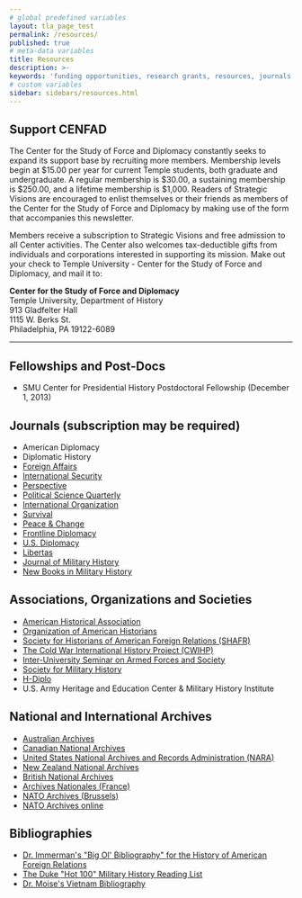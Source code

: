 ```yaml
---
# global predefined variables
layout: tla_page_test
permalink: /resources/
published: true
# meta-data variables
title: Resources
description: >-
keywords: 'funding opportunities, research grants, resources, journals, archives'
# custom variables
sidebar: sidebars/resources.html       
---
```

## Support CENFAD
The Center for the Study of Force and Diplomacy constantly seeks to expand its support base by recruiting more members. Membership levels begin at $15.00 per year for current Temple students, both graduate and undergraduate. A regular membership is $30.00, a sustaining membership is $250.00, and a lifetime membership is $1,000. Readers of Strategic Visions are encouraged to enlist themselves or their friends as members of the Center for the Study of Force and Diplomacy by making use of the form that accompanies this newsletter.

Members receive a subscription to Strategic Visions and free admission to all Center activities. The Center also welcomes tax-deductible gifts from individuals and corporations interested in supporting its mission. Make out your check to Temple University - Center for the Study of Force and Diplomacy, and mail it to:

**Center for the Study of Force and Diplomacy**<br>
Temple University, Department of History<br>
913 Gladfelter Hall<br>
1115 W. Berks St.<br>
Philadelphia, PA 19122-6089<br>

___

## Fellowships and Post-Docs
- SMU Center for Presidential History Postdoctoral Fellowship (December 1, 2013)

## Journals (subscription may be required)
- American Diplomacy
- Diplomatic History
- [Foreign Affairs](http://www.foreignaffairs.org/)
- [International Security](http://www.mitpressjournals.org/loi/isec)
- [Perspective](http://www.bu.edu/)
- [Political Science Quarterly](http://www.psqonline.org/)
- [International Organization](http://journals.cambridge.org/action/displayJournal?jid=INO)
- [Survival](http://www.tandfonline.com/loi/tsur20#.UknnjYbkt8E)
- [Peace & Change](http://onlinelibrary.wiley.com/journal/10.1111/(ISSN)1468-0130)
- [Frontline Diplomacy](http://memory.loc.gov/ammem/collections/diplomacy/)
- [U.S. Diplomacy](http://www.usdiplomacy.org/)
- [Libertas](http://www.libertas.bham.ac.uk/)
- [Journal of Military History](http://www.smh-hq.org/jmh/)
- [New Books in Military History](http://newbooksinmilitaryhistory.com/)

## Associations, Organizations and Societies
- [American Historical Association](http://www.historians.org/)
- [Organization of American Historians](http://www.oah.org/)
- [Society for Historians of American Foreign Relations (SHAFR)](http://www.shafr.org/)
- [The Cold War International History Project (CWIHP)](http://www.wilsoncenter.org/index.cfm?fuseaction=topics.home&topic_id=1409)
- [Inter-University Seminar on Armed Forces and Society](http://www.iusafs.org/)
- [Society for Military History](http://www.smh-hq.org/)
- [H-Diplo](http://www.h-net.msu.edu/~diplo/)
- U.S. Army Heritage and Education Center & Military History Institute

## National and International Archives
- [Australian Archives](http://www.naa.gov.au/default.html)
- [Canadian National Archives](http://www.archives.ca/)
- [United States National Archives and Records Administration (NARA)](http://www.nara.gov/)
- [New Zealand National Archives](http://www.archives.govt.nz/)
- [British National Archives](http://www.nationalarchives.gov.uk/)
- [Archives Nationales (France)](http://www.archivesnationales.culture.gouv.fr/)
- [NATO Archives (Brussels)](http://www.nato.int/cps/en/natolive/68238.htm)
- [NATO Archives online](http://archives.nato.int/)

## Bibliographies
- [Dr. Immerman's "Big Ol' Bibliography" for the History of American Foreign Relations](http://astro.temple.edu/~rimmerma/461bib.html)
- [The Duke "Hot 100" Military History Reading List](http://www.h-net.org/~war/Hot100/)
- [Dr. Moise's Vietnam Bibliography](http://edmoise.sites.clemson.edu/bibliography.html)
